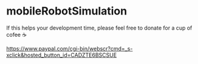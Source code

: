 # mobileRobotSimulation

If this helps your development time, please feel free to donate for a cup of cofee ☕️

https://www.paypal.com/cgi-bin/webscr?cmd=_s-xclick&hosted_button_id=CADZTE6BSCSUE
